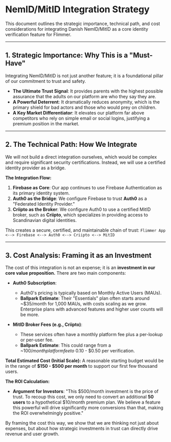 # NemID/MitID Integration Strategy

This document outlines the strategic importance, technical path, and cost considerations for integrating Danish NemID/MitID as a core identity verification feature for Flimmer.

---

## 1. Strategic Importance: Why This is a "Must-Have"

Integrating NemID/MitID is not just another feature; it is a foundational pillar of our commitment to trust and safety.

-   **The Ultimate Trust Signal**: It provides parents with the highest possible assurance that the adults on our platform are who they say they are.
-   **A Powerful Deterrent**: It dramatically reduces anonymity, which is the primary shield for bad actors and those who would prey on children.
-   **A Key Market Differentiator**: It elevates our platform far above competitors who rely on simple email or social logins, justifying a premium position in the market.

---

## 2. The Technical Path: How We Integrate

We will not build a direct integration ourselves, which would be complex and require significant security certifications. Instead, we will use a certified identity provider as a bridge.

**The Integration Flow:**
1.  **Firebase as Core**: Our app continues to use Firebase Authentication as its primary identity system.
2.  **Auth0 as the Bridge**: We configure Firebase to trust **Auth0** as a "Federated Identity Provider."
3.  **Criipto as the Broker**: We configure Auth0 to use a certified MitID broker, such as **Criipto**, which specializes in providing access to Scandinavian digital identities.

This creates a secure, certified, and maintainable chain of trust:
`Flimmer App <--> Firebase <--> Auth0 <--> Criipto <--> MitID`

---

## 3. Cost Analysis: Framing it as an Investment

The cost of this integration is not an expense; it is an **investment in our core value proposition.** There are two main components:

-   **Auth0 Subscription**:
    -   Auth0's pricing is typically based on Monthly Active Users (MAUs).
    -   **Ballpark Estimate**: Their "Essentials" plan often starts around ~$35/month for 1,000 MAUs, with costs scaling as we grow. Enterprise plans with advanced features and higher user counts will be more.

-   **MitID Broker Fees (e.g., Criipto)**:
    -   These services often have a monthly platform fee plus a per-lookup or per-user fee.
    -   **Ballpark Estimate**: This could range from a ~$100/month platform fee to ~$0.10 - $0.50 per verification.

**Total Estimated Cost (Initial Scale):** A reasonable starting budget would be in the range of **$150 - $500 per month** to support our first few thousand users.

**The ROI Calculation:**
-   **Argument for Investors**: "This $500/month investment is the price of trust. To recoup this cost, we only need to convert an additional **50 users** to a hypothetical $10/month premium plan. We believe a feature this powerful will drive significantly more conversions than that, making the ROI overwhelmingly positive."

By framing the cost this way, we show that we are thinking not just about expenses, but about how strategic investments in trust can directly drive revenue and user growth. 